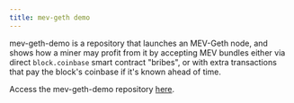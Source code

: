 ```yaml
---
title: mev-geth demo
---
```


mev-geth-demo is a repository that launches an MEV-Geth node, and shows how a miner may profit from it by accepting MEV
bundles either via direct `block.coinbase` smart contract "bribes", or with extra transactions that pay
the block's coinbase if it's known ahead of time.

Access the mev-geth-demo repository [here](https://github.com/flashbots/mev-geth-demo).
